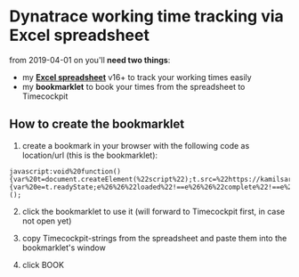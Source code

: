 # Dynatrace working time tracking via Excel spreadsheet

from 2019-04-01 on you'll **need two things**:
- my [**Excel spreadsheet**](./spreadsheet/spreadsheet_template_de_v16.xlsx) v16+ to track your working times easily
- my **bookmarklet** to book your times from the spreadsheet to Timecockpit

## How to create the bookmarklet

1) create a bookmark in your browser with the following code as location/url (this is the bookmarklet):
```
javascript:void%20function(){var%20t=document.createElement(%22script%22);t.src=%22https://kamilsarelo.github.io/com.dynatrace.timetracking.bookmarklet.js%22,t.type=%22text/javascript%22,t.onreadystatechange=t.onload=function(){var%20e=t.readyState;e%26%26%22loaded%22!==e%26%26%22complete%22!==e%26%26alert(%22could%20not%20load%20bookmarklet%22)},document.head.appendChild(t)}();
```

2) click the bookmarklet to use it (will forward to Timecockpit first, in case not open yet)

3) copy Timecockpit-strings from the spreadsheet and paste them into the bookmarklet's window

4) click BOOK
